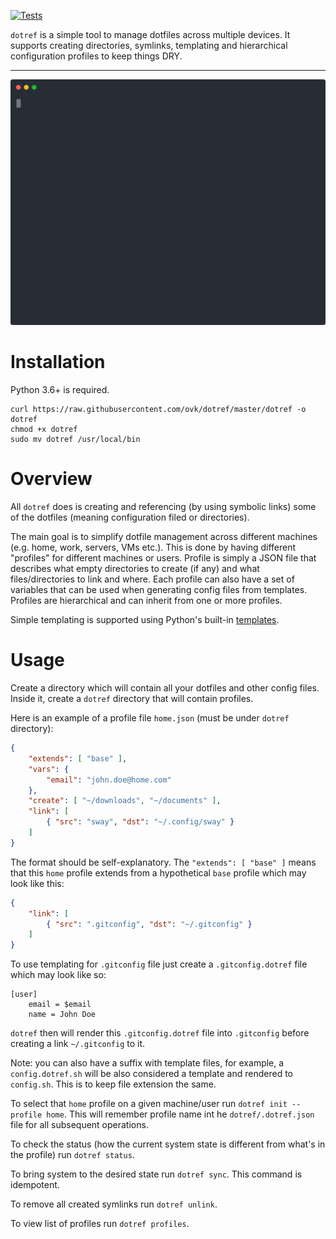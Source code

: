 [![Tests](https://github.com/ovk/dotref/actions/workflows/tests.yml/badge.svg)](https://github.com/ovk/dotref/actions/workflows/tests.yml)

`dotref` is a simple tool to manage dotfiles across multiple devices.
It supports creating directories, symlinks, templating and hierarchical configuration profiles to keep things DRY.

---

<p align="center">
  <img width="800" src="./demo.svg">
</p>

# Installation
Python 3.6+ is required.

```
curl https://raw.githubusercontent.com/ovk/dotref/master/dotref -o dotref
chmod +x dotref
sudo mv dotref /usr/local/bin
```

# Overview
All `dotref` does is creating and referencing (by using symbolic links) some of the dotfiles (meaning configuration filed or directories).

The main goal is to simplify dotfile management across different machines (e.g. home, work, servers, VMs etc.).
This is done by having different "profiles" for different machines or users.
Profile is simply a JSON file that describes what empty directories to create (if any) and what files/directories to link and where.
Each profile can also have a set of variables that can be used when generating config files from templates.
Profiles are hierarchical and can inherit from one or more profiles.

Simple templating is supported using Python's built-in [templates](https://docs.python.org/3/library/string.html#template-strings).

# Usage
Create a directory which will contain all your dotfiles and other config files.
Inside it, create a `dotref` directory that will contain profiles.

Here is an example of a profile file `home.json` (must be under `dotref` directory):

```json
{
    "extends": [ "base" ],
    "vars": {
        "email": "john.doe@home.com"
    },
    "create": [ "~/downloads", "~/documents" ],
    "link": [
        { "src": "sway", "dst": "~/.config/sway" }
    ]
}
```

The format should be self-explanatory.
The `"extends": [ "base" ]` means that this `home` profile extends from a hypothetical `base` profile which may look like this:

```json
{
    "link": [
        { "src": ".gitconfig", "dst": "~/.gitconfig" }
    ]
}
```

To use templating for `.gitconfig` file just create a `.gitconfig.dotref` file which may look like so:

```
[user]
	email = $email
	name = John Doe
```

`dotref` then will render this `.gitconfig.dotref` file into `.gitconfig` before creating a link `~/.gitconfig` to it.

Note: you can also have a suffix with template files, for example, a `config.dotref.sh` will be also considered a template and rendered to `config.sh`.
This is to keep file extension the same.

To select that `home` profile on a given machine/user run `dotref init --profile home`.
This will remember profile name int he `dotref/.dotref.json` file for all subsequent operations.

To check the status (how the current system state is different from what's in the profile) run `dotref status`.

To bring system to the desired state run `dotref sync`.
This command is idempotent.

To remove all created symlinks run `dotref unlink`.

To view list of profiles run `dotref profiles`.
